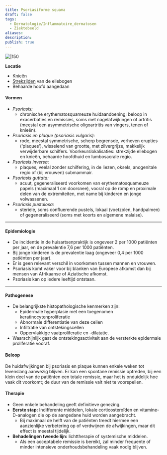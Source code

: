 ```yaml
---
title: Psoriasiforme squama
draft: false
tags:
  - Dermatologie/Inflammatoire_dermatosen
  - Ziektebeeld
aliases: 
description: 
publish: true
---
```



![|150](https://i.imgur.com/XljrubX.png)

**Locatie**
- Knieën
- <u>Strekzijden</u> van de ellebogen
- Behaarde hoofd aangedaan


#### Vormen
- *Psoriasis:*
    - chronische erythematosquameuze huidaandoening; beloop in exacerbaties en remissies, soms met nagelafwijkingen of artritis (meestal een asymmetrische oligoartritis van vingers, tenen of knieën).
- *Psoriasis en plaque (psoriasis vulgaris):*
    - rode, meestal symmetrische, scherp begrensde, verheven erupties (‘plaques’), wisselend van grootte, met zilvergrijze, makkelijk verwijderbare schilfers. Voorkeurslokalisaties: strekzijde ellebogen en knieën, behaarde hoofdhuid en lumbosacrale regio.
- *Psoriasis inversa*:
    - plaques, veelal zonder schilfering, in de liezen, oksels, anogenitale regio of (bij vrouwen) submammair.
- *Psoriasis guttata:*
    - acuut, gegeneraliseerd voorkomen van erythematosquameuze papels (maximaal 1 cm doorsnee), vooral op de romp en proximale delen van de extremiteiten, met name bij kinderen en jonge volwassenen.
- *Psoriasis pustulosa:*
    - steriele, soms confluerende pustels, lokaal (voetzolen, handpalmen) of gegeneraliseerd (soms met koorts en algemene malaise).

---

#### Epidemiologie

- De incidentie in de huisartsenpraktijk is ongeveer 2 per 1000 patiënten per jaar, en de prevalentie 7,6 per 1000 patiënten.
- Bij jonge kinderen is de prevalentie laag (ongeveer 0,4 per 1000 patiënten per jaar).
- Er is geen relevant verschil in voorkomen tussen mannen en vrouwen.
- Psoriasis komt vaker voor bij blanken van Europese afkomst dan bij mensen van Afrikaanse of Aziatische afkomst.
- Psoriasis kan op iedere leeftijd ontstaan.

---

#### Pathogenese

- De belangrijkste histopathologische kenmerken zijn:
	- Epidermale hyperplasie met een toegenomen keratinocytenproliferatie
	- Abnormale differentiatie van deze cellen
	- Infiltratie van ontstekingscellen
	- Oppervlakkige vaatproliferatie en -dilatatie.
- Waarschijnlijk gaat de ontstekingsactiviteit aan de versterkte epidermale proliferatie vooraf.

#### Beloop

De huidafwijkingen bij psoriasis en plaque kunnen enkele weken tot levenslang aanwezig blijven. Er kan een spontane remissie optreden, bij een klein deel van de patiënten een totale remissie, maar het is onduidelijk hoe vaak dit voorkomt; de duur van de remissie valt niet te voorspellen.

#### Therapie

- Geen enkele behandeling geeft definitieve genezing.
- **Eerste stap:** Indifferente middelen, lokale corticosteroïden en vitamine-D-analogen die op de aangedane huid worden aangebracht.
    - Bij maximaal de helft van de patiënten treedt hiermee een aanzienlijke verbetering op of verdwijnen de afwijkingen, maar dit effect is meestal tijdelijk.
- **Behadelingen tweede lijn:** lichttherapie of systemische middelen.
    - Als een acceptabele remissie is bereikt, zal minder frequente of minder intensieve onderhoudsbehandeling vaak nodig blijven.


